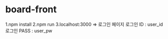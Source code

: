 # board-front

1.npm install
2.npm run
3.localhost:3000 => 로그인 페이지
로그인 ID : user_id
로그인 PASS : user_pw
